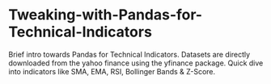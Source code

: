 # Tweaking-with-Pandas-for-Technical-Indicators
Brief intro towards Pandas for Technical Indicators. Datasets are directly downloaded from the yahoo finance using the yfinance package. Quick dive into indicators like SMA, EMA, RSI, Bollinger Bands &amp; Z-Score.
